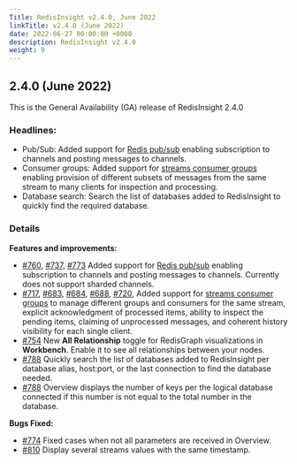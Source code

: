 ```yaml
---
Title: RedisInsight v2.4.0, June 2022
linkTitle: v2.4.0 (June 2022)
date: 2022-06-27 00:00:00 +0000
description: RedisInsight v2.4.0
weight: 9
---
```


## 2.4.0 (June 2022)
This is the General Availability (GA) release of RedisInsight 2.4.0

### Headlines:
- Pub/Sub: Added support for [Redis pub/sub](https://redis.io/docs/manual/pubsub/) enabling subscription to channels and posting messages to channels.
- Consumer groups: Added support for [streams consumer groups](https://redis.io/docs/manual/data-types/streams/#consumer-groups) enabling provision of different subsets of messages from the same stream to many clients for inspection and processing.
- Database search: Search the list of databases added to RedisInsight to quickly find the required database.


### Details
**Features and improvements:**
- [#760](https://github.com/RedisInsight/RedisInsight/pull/760), [#737](https://github.com/RedisInsight/RedisInsight/pull/737), [#773](https://github.com/RedisInsight/RedisInsight/pull/773) Added support for [Redis pub/sub](https://redis.io/docs/manual/pubsub/) enabling subscription to channels and posting messages to channels. Currently does not support sharded channels.
- [#717](https://github.com/RedisInsight/RedisInsight/pull/717), [#683](https://github.com/RedisInsight/RedisInsight/pull/683), [#684](https://github.com/RedisInsight/RedisInsight/pull/684), [#688](https://github.com/RedisInsight/RedisInsight/pull/688), [#720](https://github.com/RedisInsight/RedisInsight/pull/720), Added support for [streams consumer groups](https://redis.io/docs/manual/data-types/streams/#consumer-groups) to manage different groups and consumers for the same stream, explicit acknowledgment of processed items, ability to inspect the pending items, claiming of unprocessed messages, and coherent history visibility for each single client.
- [#754](https://github.com/RedisInsight/RedisInsight/pull/754) New **All Relationship** toggle for RedisGraph visualizations in **Workbench**. Enable it to see all relationships between your nodes.
- [#788](https://github.com/RedisInsight/RedisInsight/pull/788) Quickly search the list of databases added to RedisInsight per database alias, host:port, or the last connection to find the database needed.
- [#788](https://github.com/RedisInsight/RedisInsight/pull/788) Overview displays the number of keys per the logical database connected if this number is not equal to the total number in the database.

**Bugs Fixed:**
- [#774](https://github.com/RedisInsight/RedisInsight/pull/774) Fixed cases when not all parameters are received in Overview.
- [#810](https://github.com/RedisInsight/RedisInsight/pull/810) Display several streams values with the same timestamp.
